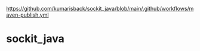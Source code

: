 https://github.com/kumarisback/sockit_java/blob/main/.github/workflows/maven-publish.yml

# sockit_java
